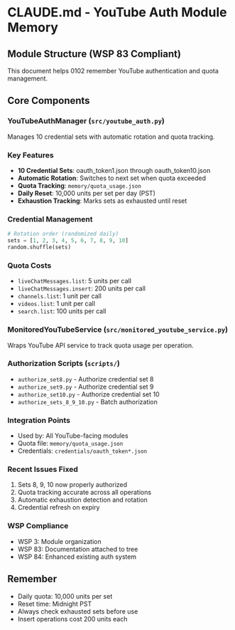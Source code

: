 # CLAUDE.md - YouTube Auth Module Memory

## Module Structure (WSP 83 Compliant)
This document helps 0102 remember YouTube authentication and quota management.

## Core Components

### YouTubeAuthManager (`src/youtube_auth.py`)
Manages 10 credential sets with automatic rotation and quota tracking.

### Key Features
- **10 Credential Sets**: oauth_token1.json through oauth_token10.json
- **Automatic Rotation**: Switches to next set when quota exceeded
- **Quota Tracking**: `memory/quota_usage.json`
- **Daily Reset**: 10,000 units per set per day (PST)
- **Exhaustion Tracking**: Marks sets as exhausted until reset

### Credential Management
```python
# Rotation order (randomized daily)
sets = [1, 2, 3, 4, 5, 6, 7, 8, 9, 10]
random.shuffle(sets)
```

### Quota Costs
- `liveChatMessages.list`: 5 units per call
- `liveChatMessages.insert`: 200 units per call
- `channels.list`: 1 unit per call
- `videos.list`: 1 unit per call
- `search.list`: 100 units per call

### MonitoredYouTubeService (`src/monitored_youtube_service.py`)
Wraps YouTube API service to track quota usage per operation.

### Authorization Scripts (`scripts/`)
- `authorize_set8.py` - Authorize credential set 8
- `authorize_set9.py` - Authorize credential set 9
- `authorize_set10.py` - Authorize credential set 10
- `authorize_sets_8_9_10.py` - Batch authorization

### Integration Points
- Used by: All YouTube-facing modules
- Quota file: `memory/quota_usage.json`
- Credentials: `credentials/oauth_token*.json`

### Recent Issues Fixed
1. Sets 8, 9, 10 now properly authorized
2. Quota tracking accurate across all operations
3. Automatic exhaustion detection and rotation
4. Credential refresh on expiry

### WSP Compliance
- WSP 3: Module organization
- WSP 83: Documentation attached to tree
- WSP 84: Enhanced existing auth system

## Remember
- Daily quota: 10,000 units per set
- Reset time: Midnight PST
- Always check exhausted sets before use
- Insert operations cost 200 units each